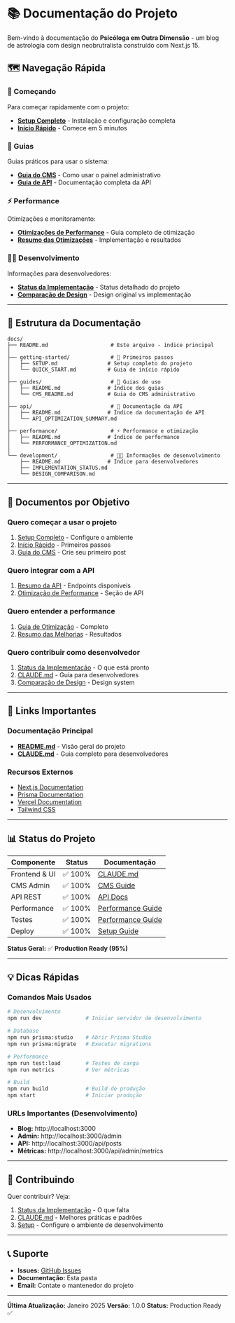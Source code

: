 # 📚 Documentação do Projeto

Bem-vindo à documentação do **Psicóloga em Outra Dimensão** - um blog de astrologia com design neobrutralista construído com Next.js 15.

## 🗺️ Navegação Rápida

### 🚀 Começando

Para começar rapidamente com o projeto:

- **[Setup Completo](getting-started/SETUP.md)** - Instalação e configuração completa
- **[Início Rápido](getting-started/QUICK_START.md)** - Comece em 5 minutos

### 📖 Guias

Guias práticos para usar o sistema:

- **[Guia do CMS](guides/CMS_README.md)** - Como usar o painel administrativo
- **[Guia de API](api/)** - Documentação completa da API

### ⚡ Performance

Otimizações e monitoramento:

- **[Otimizações de Performance](performance/PERFORMANCE_OPTIMIZATION.md)** - Guia completo de otimização
- **[Resumo das Otimizações](api/API_OPTIMIZATION_SUMMARY.md)** - Implementação e resultados

### 👨‍💻 Desenvolvimento

Informações para desenvolvedores:

- **[Status da Implementação](development/IMPLEMENTATION_STATUS.md)** - Status detalhado do projeto
- **[Comparação de Design](development/DESIGN_COMPARISON.md)** - Design original vs implementação

---

## 📂 Estrutura da Documentação

```
docs/
├── README.md                    # Este arquivo - índice principal
│
├── getting-started/             # 🚀 Primeiros passos
│   ├── SETUP.md                # Setup completo do projeto
│   └── QUICK_START.md          # Guia de início rápido
│
├── guides/                      # 📖 Guias de uso
│   ├── README.md               # Índice dos guias
│   └── CMS_README.md           # Guia do CMS administrativo
│
├── api/                         # 🔌 Documentação da API
│   ├── README.md               # Índice da documentação de API
│   └── API_OPTIMIZATION_SUMMARY.md
│
├── performance/                 # ⚡ Performance e otimização
│   ├── README.md               # Índice de performance
│   └── PERFORMANCE_OPTIMIZATION.md
│
└── development/                 # 👨‍💻 Informações de desenvolvimento
    ├── README.md               # Índice para desenvolvedores
    ├── IMPLEMENTATION_STATUS.md
    └── DESIGN_COMPARISON.md
```

---

## 🎯 Documentos por Objetivo

### Quero começar a usar o projeto
1. [Setup Completo](getting-started/SETUP.md) - Configure o ambiente
2. [Início Rápido](getting-started/QUICK_START.md) - Primeiros passos
3. [Guia do CMS](guides/CMS_README.md) - Crie seu primeiro post

### Quero integrar com a API
1. [Resumo da API](api/API_OPTIMIZATION_SUMMARY.md) - Endpoints disponíveis
2. [Otimização de Performance](performance/PERFORMANCE_OPTIMIZATION.md) - Seção de API

### Quero entender a performance
1. [Guia de Otimização](performance/PERFORMANCE_OPTIMIZATION.md) - Completo
2. [Resumo das Melhorias](api/API_OPTIMIZATION_SUMMARY.md) - Resultados

### Quero contribuir como desenvolvedor
1. [Status da Implementação](development/IMPLEMENTATION_STATUS.md) - O que está pronto
2. [CLAUDE.md](../CLAUDE.md) - Guia para desenvolvedores
3. [Comparação de Design](development/DESIGN_COMPARISON.md) - Design system

---

## 🔑 Links Importantes

### Documentação Principal
- **[README.md](../README.md)** - Visão geral do projeto
- **[CLAUDE.md](../CLAUDE.md)** - Guia completo para desenvolvedores

### Recursos Externos
- [Next.js Documentation](https://nextjs.org/docs)
- [Prisma Documentation](https://www.prisma.io/docs)
- [Vercel Documentation](https://vercel.com/docs)
- [Tailwind CSS](https://tailwindcss.com/docs)

---

## 📊 Status do Projeto

| Componente | Status | Documentação |
|-----------|--------|--------------|
| Frontend & UI | ✅ 100% | [CLAUDE.md](../CLAUDE.md) |
| CMS Admin | ✅ 100% | [CMS Guide](guides/CMS_README.md) |
| API REST | ✅ 100% | [API Docs](api/) |
| Performance | ✅ 100% | [Performance Guide](performance/) |
| Testes | ✅ 100% | [Performance Guide](performance/PERFORMANCE_OPTIMIZATION.md#load-testing) |
| Deploy | ✅ 100% | [Setup Guide](getting-started/SETUP.md) |

**Status Geral:** ✅ **Production Ready (95%)**

---

## 💡 Dicas Rápidas

### Comandos Mais Usados

```bash
# Desenvolvimento
npm run dev              # Iniciar servidor de desenvolvimento

# Database
npm run prisma:studio    # Abrir Prisma Studio
npm run prisma:migrate   # Executar migrations

# Performance
npm run test:load        # Testes de carga
npm run metrics          # Ver métricas

# Build
npm run build            # Build de produção
npm start                # Iniciar produção
```

### URLs Importantes (Desenvolvimento)

- **Blog:** http://localhost:3000
- **Admin:** http://localhost:3000/admin
- **API:** http://localhost:3000/api/posts
- **Métricas:** http://localhost:3000/api/admin/metrics

---

## 🤝 Contribuindo

Quer contribuir? Veja:

1. [Status da Implementação](development/IMPLEMENTATION_STATUS.md) - O que falta
2. [CLAUDE.md](../CLAUDE.md) - Melhores práticas e padrões
3. [Setup](getting-started/SETUP.md) - Configure o ambiente de desenvolvimento

---

## 📞 Suporte

- **Issues:** [GitHub Issues](https://github.com/prof-ramos/psicologa-blog/issues)
- **Documentação:** Esta pasta
- **Email:** Contate o mantenedor do projeto

---

**Última Atualização:** Janeiro 2025
**Versão:** 1.0.0
**Status:** Production Ready ✅
